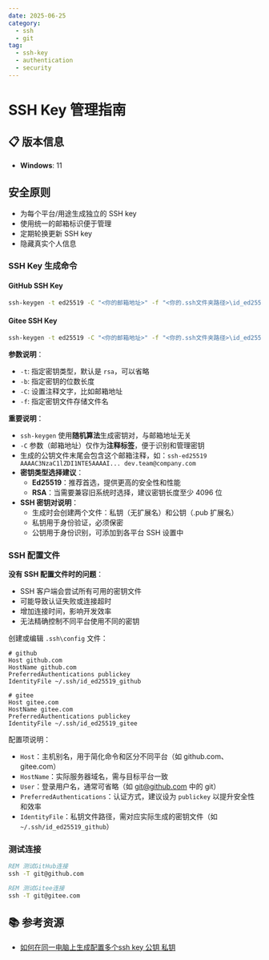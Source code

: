 ```yaml
---
date: 2025-06-25
category:
  - ssh
  - git
tag:
  - ssh-key
  - authentication
  - security
---
```


# SSH Key 管理指南

## 📋 版本信息

- **Windows**: 11

## 安全原则

- 为每个平台/用途生成独立的 SSH key
- 使用统一的邮箱标识便于管理
- 定期轮换更新 SSH key
- 隐藏真实个人信息

### SSH Key 生成命令

#### GitHub SSH Key

```cmd
ssh-keygen -t ed25519 -C "<你的邮箱地址>" -f "<你的.ssh文件夹路径>\id_ed25519_github"
```

#### Gitee SSH Key

```cmd
ssh-keygen -t ed25519 -C "<你的邮箱地址>" -f "<你的.ssh文件夹路径>\id_ed25519_gitee"
```

**参数说明**：

- `-t`: 指定密钥类型，默认是 `rsa`，可以省略
- `-b`: 指定密钥的位数长度
- `-C`: 设置注释文字，比如邮箱地址
- `-f`: 指定密钥文件存储文件名

**重要说明**：

- `ssh-keygen` 使用**随机算法**生成密钥对，与邮箱地址无关
- `-C` 参数（邮箱地址）仅作为**注释标签**，便于识别和管理密钥
- 生成的公钥文件末尾会包含这个邮箱注释，如：`ssh-ed25519 AAAAC3NzaC1lZDI1NTE5AAAAI... dev.team@company.com`
- **密钥类型选择建议**：
  - **Ed25519**：推荐首选，提供更高的安全性和性能
  - **RSA**：当需要兼容旧系统时选择，建议密钥长度至少 4096 位
- **SSH 密钥对说明**：
  - 生成时会创建两个文件：私钥（无扩展名）和公钥（.pub 扩展名）
  - 私钥用于身份验证，必须保密
  - 公钥用于身份识别，可添加到各平台 SSH 设置中

### SSH 配置文件

**没有 SSH 配置文件时的问题**：

- SSH 客户端会尝试所有可用的密钥文件
- 可能导致认证失败或连接超时
- 增加连接时间，影响开发效率
- 无法精确控制不同平台使用不同的密钥

创建或编辑 `.ssh\config` 文件：

```
# github
Host github.com
HostName github.com
PreferredAuthentications publickey
IdentityFile ~/.ssh/id_ed25519_github

# gitee
Host gitee.com
HostName gitee.com
PreferredAuthentications publickey
IdentityFile ~/.ssh/id_ed25519_gitee
```

配置项说明：

- `Host`：主机别名，用于简化命令和区分不同平台（如 github.com、gitee.com）
- `HostName`：实际服务器域名，需与目标平台一致
- `User`：登录用户名，通常可省略（如 git@github.com 中的 git）
- `PreferredAuthentications`：认证方式，建议设为 `publickey` 以提升安全性和效率
- `IdentityFile`：私钥文件路径，需对应实际生成的密钥文件（如 `~/.ssh/id_ed25519_github`）

### 测试连接

```cmd
REM 测试GitHub连接
ssh -T git@github.com

REM 测试Gitee连接
ssh -T git@gitee.com
```

## 📚 参考资源
- [如何在同一电脑上生成配置多个ssh key 公钥 私钥](https://blog.csdn.net/qq_55558061/article/details/124117445)
